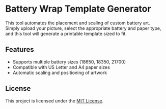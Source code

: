 # Battery Wrap Template Generator

This tool automates the placement and scaling of custom battery art.  
Simply upload your picture, select the appropriate battery and paper type, and this tool will generate a printable template sized to fit.

## Features
- Supports multiple battery sizes (18650, 18350, 21700)
- Compatible with US Letter and A4 paper sizes
- Automatic scaling and positioning of artwork

## License

This project is licensed under the [MIT License](LICENSE).